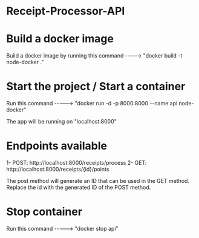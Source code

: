 # Receipt-Processor-API

# Build a docker image

Build a docker image by running this command ----> "docker build -t node-docker ."

# Start the project / Start a container

 Run this command -----> "docker run -d -p 8000:8000 --name api node-docker"

 The app will be running on "localhost:8000"

# Endpoints available

1- POST: http://localhost:8000/receipts/process
2- GET: http://localhost:8000/receipts/{id}/points

The post method will generate an ID that can be used in the GET method. Replace the id with the generated ID of the POST method.

# Stop container

 Run this command -----> "docker stop api"